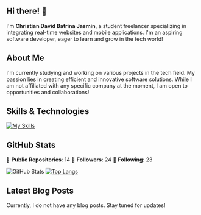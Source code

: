 ## Hi there! 👋

I'm **Christian David Batrina Jasmin**, a student freelancer specializing in integrating real-time websites and mobile applications. I'm an aspiring software developer, eager to learn and grow in the tech world!

## About Me

I'm currently studying and working on various projects in the tech field. My passion lies in creating efficient and innovative software solutions. While I am not affiliated with any specific company at the moment, I am open to opportunities and collaborations!

## Skills & Technologies

[![My Skills](https://skillicons.dev/icons?i=figma,firebase,flutter,tensorflow,dart,ts,js,nextjs,nodejs,express,androidstudio,supabase,arduino,html,css,mysql,mongodb,react,tailwind,bootstrap,php,laravel,py,vscode,git&perline=8)](https://skillicons.dev)

## GitHub Stats
🌟 **Public Repositories**: 14
👥 **Followers**: 24
🔗 **Following**: 23

![GitHub Stats](https://github-readme-stats.vercel.app/api?username=kyuremmmmz&show_icons=true&hide_title=true&count_private=true&theme=radical)
[![Top Langs](https://github-readme-stats.vercel.app/api/top-langs/?username=kyuremmmmz&layout=compact&theme=dark)](https://github.com/anuraghazra/github-readme-stats)

## Latest Blog Posts

Currently, I do not have any blog posts. Stay tuned for updates!
